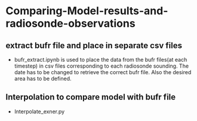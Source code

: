 # Comparing-Model-results-and-radiosonde-observations

## extract bufr file and place in separate csv files

- bufr_extract.ipynb is used to place the data from the bufr files(at each timestep) in csv files corresponding to each radiosonde sounding. The date has to be changed to retrieve the correct bufr file. Also the desired area has to be defined.

## Interpolation to compare model with bufr file

- Interpolate_exner.py 
